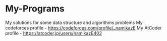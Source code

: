 # My-Programs
My solutions for some data structure and algorithms problems
My codeforces profile - https://codeforces.com/profile/_namikazE
My AtCoder profile - https://atcoder.jp/users/namikazE402
